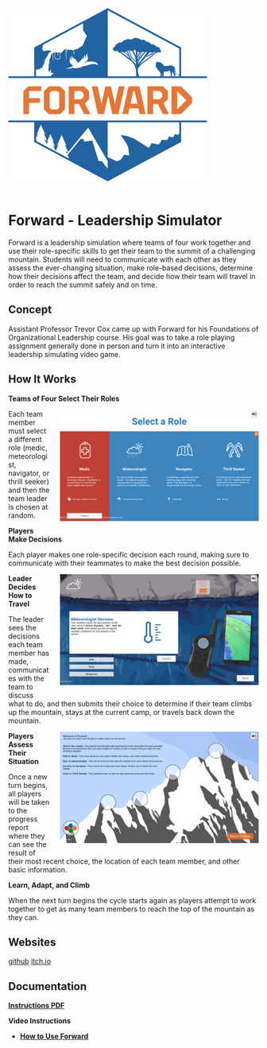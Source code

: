
<img style="align:center; margin-bottom:20px; " width="400" src="Assets\ImagesForTools\Forward-Header(2).jpg">

# Forward - Leadership Simulator

Forward is a leadership simulation where teams of four work together and use their role-specific skills to get their team to the summit of a challenging mountain. Students will need to communicate with each other as they assess the ever-changing situation, make role-based decisions, determine how their decisions affect the team, and decide how their team will travel in order to reach the summit safely and on time.

## Concept

Assistant Professor Trevor Cox came up with Forward for his Foundations of Organizational Leadership course. His goal was to take a role playing assignment generally done in person and turn it into an interactive leadership simulating video game.

## How It Works

**Teams of Four Select Their Roles**

<img style="float: right; margin-left:20px; margin-bottom:20px; " width="400" src="Assets\ImagesForTools\Forward-Screenshot-1.jpg">

Each team member must select a different role (medic, meteorologist, navigator, or thrill seeker) and then the team leader is chosen at random.

**Players Make Decisions**

Each player makes one role-specific decision each round, making sure to communicate with their teammates to make the best decision possible.

<img style="float: right; margin-left:20px; margin-bottom:20px;" width="400" src="Assets\ImagesForTools\Forward-Screenshot-2 (1) (1).jpg">

**Leader Decides How to Travel**

The leader sees the decisions each team member has made, communicates with the team to discuss what to do, and then submits their choice to determine if their team climbs up the mountain, stays at the current camp, or travels back down the mountain.

<img style="float: right; margin-left:20px; margin-bottom:20px; " width="400" src="Assets\ImagesForTools\Forward-Screenshot-3.jpg">

**Players Assess Their Situation**

Once a new turn begins, all players will be taken to the progress report where they can see the result of their most recent choice, the location of each team member, and other basic information.

**Learn, Adapt, and Climb**

When the next turn begins the cycle starts again as players attempt to work together to get as many team members to reach the top of the mountain as they can.

## Websites
[github](https://github.com/UCO-IDEA/Forward)
[itch.io](https://uco-idea.itch.io/forward)

## Documentation

<a href="https://bit.ly/3uajJQY" target="_blank"><b>Instructions PDF</b></a>

**Video Instructions**

* <a href="https://www.youtube.com/watch?v=PPqKYJ3dUsA" target="_blank"><b>How to Use Forward</b></a>
